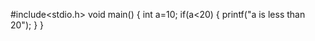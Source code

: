 #include<stdio.h>
void main()
{
    int a=10;
    if(a<20)
    {
        printf("a  is less than 20");
    }
}

